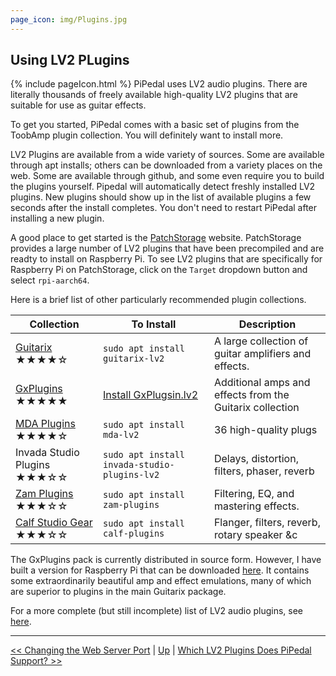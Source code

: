 ```yaml
---
page_icon: img/Plugins.jpg
---
```

## Using LV2 PLugins

{% include pageIcon.html %}
PiPedal uses LV2 audio plugins. There are literally thousands of freely available high-quality LV2 plugins that are suitable for use as guitar effects.

To get you started, PiPedal comes with a basic set of plugins from the ToobAmp plugin collection. You will definitely want to install more.

LV2 Plugins are available from a wide variety of sources. Some are available through apt installs; others can be downloaded from a variety places on the web. Some are available through github, and some even require you to build the plugins yourself. Pipedal will automatically detect freshly installed LV2 plugins. New plugins should show up in the list of available plugins a few seconds after the install completes. You don't need to restart PiPedal after installing a new plugin.

A good place to get started is the [PatchStorage](https://patchstorage.com/platform/lv2-plugins/) website. PatchStorage provides a large number of LV2 plugins that have been precompiled and are readty to install on Raspberry Pi. To see LV2 plugins that are specifically for Raspberry Pi on PatchStorage, click on the `Target` dropdown button and select `rpi-aarch64`. 

Here is a brief list of other particularly recommended plugin collections.

| Collection                      | To Install                            | Description      |
|---------------------------------|---------------------------------------|------------------|
|[Guitarix](https://guitarix.org) ★★★★☆ | `sudo apt install guitarix-lv2`         | A large collection of guitar amplifiers and effects. |
| [GxPlugins](https://github.com/brummer10/GxPlugins.lv2) ★★★★★   | [Install GxPlugsin.lv2](GxPlugins.md) | Additional amps and effects from the Guitarix collection |
| [MDA Plugins](http://drobilla.net/software/mda-lv2.html) ★★★★☆ | `sudo apt install mda-lv2` | 36 high-quality plugs |
| Invada Studio Plugins ★★★☆☆         | `sudo apt install invada-studio-plugins-lv2` | Delays, distortion, filters, phaser, reverb |
|[Zam Plugins](https://zamaudio.com) ★★★☆☆ | `sudo apt install zam-plugins`   | Filtering, EQ, and mastering effects. |
| [Calf Studio Gear](https:://calf-studio-gear.org) ★★★☆☆ | `sudo apt install calf-plugins` | Flanger, filters, reverb, rotary speaker &c |

The GxPlugins pack is currently distributed in source form. However, I have built a version for Raspberry Pi that can be downloaded [here](GxPlugins.md). It contains some extraordinarily beautiful amp and effect emulations, many of which are superior to plugins in the main Guitarix package.

For a more complete (but still incomplete) list of LV2 audio plugins, see [here](https://lv2plug.in/pages/projects.html).


--------
[<< Changing the Web Server Port](ChangingTheWebServerPort.md)  | [Up](Documentation.md) | [Which LV2 Plugins Does PiPedal Support? >>](WhichLv2PluginsAreSupported.md)
